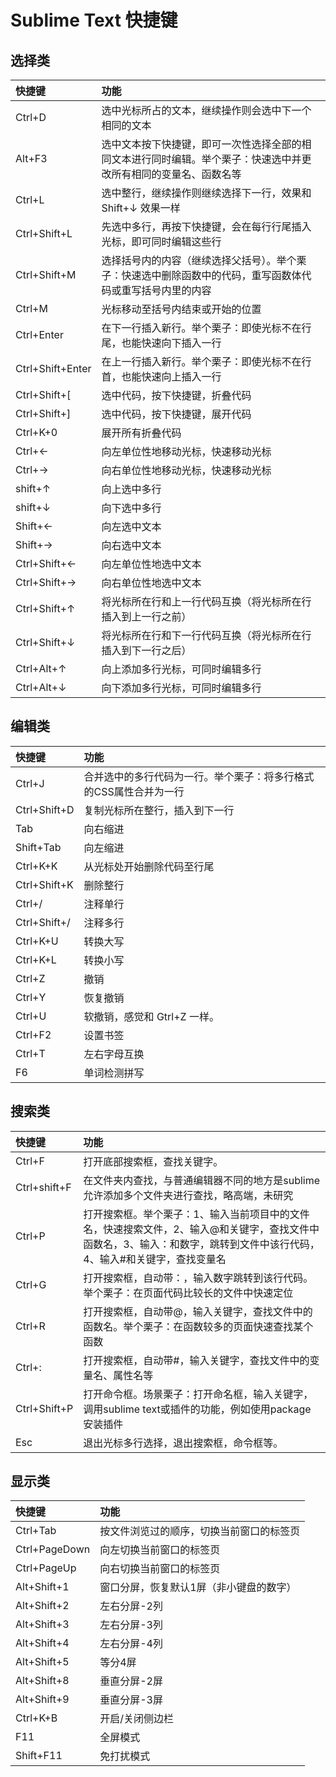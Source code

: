 # Sublime Text 快捷键

## 选择类

| 快捷键            | 功能 |
| :---------------- | :--- |
| Ctrl+D            | 选中光标所占的文本，继续操作则会选中下一个相同的文本 |
| Alt+F3            | 选中文本按下快捷键，即可一次性选择全部的相同文本进行同时编辑。举个栗子：快速选中并更改所有相同的变量名、函数名等 |
| Ctrl+L            | 选中整行，继续操作则继续选择下一行，效果和 Shift+↓ 效果一样 |
| Ctrl+Shift+L      | 先选中多行，再按下快捷键，会在每行行尾插入光标，即可同时编辑这些行 |
| Ctrl+Shift+M      | 选择括号内的内容（继续选择父括号）。举个栗子：快速选中删除函数中的代码，重写函数体代码或重写括号内里的内容 |
| Ctrl+M            | 光标移动至括号内结束或开始的位置 |
| Ctrl+Enter        | 在下一行插入新行。举个栗子：即使光标不在行尾，也能快速向下插入一行 |
| Ctrl+Shift+Enter  | 在上一行插入新行。举个栗子：即使光标不在行首，也能快速向上插入一行 |
| Ctrl+Shift+[      | 选中代码，按下快捷键，折叠代码 |
| Ctrl+Shift+]      | 选中代码，按下快捷键，展开代码 |
| Ctrl+K+0          | 展开所有折叠代码 |
| Ctrl+←            | 向左单位性地移动光标，快速移动光标 |
| Ctrl+→            | 向右单位性地移动光标，快速移动光标 |
| shift+↑           | 向上选中多行 |
| shift+↓           | 向下选中多行 |
| Shift+←           | 向左选中文本 |
| Shift+→           | 向右选中文本 |
| Ctrl+Shift+←      | 向左单位性地选中文本 |
| Ctrl+Shift+→      | 向右单位性地选中文本 |
| Ctrl+Shift+↑      | 将光标所在行和上一行代码互换（将光标所在行插入到上一行之前） |
| Ctrl+Shift+↓      | 将光标所在行和下一行代码互换（将光标所在行插入到下一行之后） |
| Ctrl+Alt+↑        | 向上添加多行光标，可同时编辑多行 |
| Ctrl+Alt+↓        | 向下添加多行光标，可同时编辑多行 |

## 编辑类

| 快捷键            | 功能 |
| :---------------- | :--- |
| Ctrl+J            | 合并选中的多行代码为一行。举个栗子：将多行格式的CSS属性合并为一行
| Ctrl+Shift+D      | 复制光标所在整行，插入到下一行
| Tab               | 向右缩进
| Shift+Tab         | 向左缩进
| Ctrl+K+K          | 从光标处开始删除代码至行尾
| Ctrl+Shift+K      | 删除整行
| Ctrl+/            | 注释单行
| Ctrl+Shift+/      | 注释多行
| Ctrl+K+U          | 转换大写
| Ctrl+K+L          | 转换小写
| Ctrl+Z            | 撤销
| Ctrl+Y            | 恢复撤销
| Ctrl+U            | 软撤销，感觉和 Gtrl+Z 一样。
| Ctrl+F2           | 设置书签
| Ctrl+T            | 左右字母互换
| F6                | 单词检测拼写

## 搜索类

| 快捷键            | 功能 |
| :---------------- | :--- |
| Ctrl+F            | 打开底部搜索框，查找关键字。
| Ctrl+shift+F      | 在文件夹内查找，与普通编辑器不同的地方是sublime允许添加多个文件夹进行查找，略高端，未研究
| Ctrl+P            | 打开搜索框。举个栗子：1、输入当前项目中的文件名，快速搜索文件，2、输入@和关键字，查找文件中函数名，3、输入：和数字，跳转到文件中该行代码，4、输入#和关键字，查找变量名
| Ctrl+G            | 打开搜索框，自动带：，输入数字跳转到该行代码。举个栗子：在页面代码比较长的文件中快速定位
| Ctrl+R            | 打开搜索框，自动带@，输入关键字，查找文件中的函数名。举个栗子：在函数较多的页面快速查找某个函数
| Ctrl+:            | 打开搜索框，自动带#，输入关键字，查找文件中的变量名、属性名等
| Ctrl+Shift+P      | 打开命令框。场景栗子：打开命名框，输入关键字，调用sublime text或插件的功能，例如使用package安装插件
| Esc               | 退出光标多行选择，退出搜索框，命令框等。

## 显示类

| 快捷键            | 功能 |
| :---------------- | :--- |
| Ctrl+Tab          | 按文件浏览过的顺序，切换当前窗口的标签页
| Ctrl+PageDown     | 向左切换当前窗口的标签页
| Ctrl+PageUp       | 向右切换当前窗口的标签页
| Alt+Shift+1       | 窗口分屏，恢复默认1屏（非小键盘的数字）
| Alt+Shift+2       | 左右分屏-2列
| Alt+Shift+3       | 左右分屏-3列
| Alt+Shift+4       | 左右分屏-4列
| Alt+Shift+5       | 等分4屏
| Alt+Shift+8       | 垂直分屏-2屏
| Alt+Shift+9       | 垂直分屏-3屏
| Ctrl+K+B          | 开启/关闭侧边栏
| F11               | 全屏模式
| Shift+F11         | 免打扰模式
